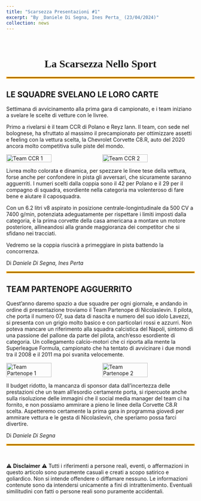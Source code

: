 ```yaml
---
title: "Scarsezza Presentazioni #1"
excerpt: "By _Daniele Di Segna, Ines Perta_ (23/04/2024)"
collection: news
---
```


<br>

<h1 style="text-align: center; font-family: Algerian;">La Scarsezza Nello Sport</h1>
<hr style="border: 2px solid orange;" />

## LE SQUADRE SVELANO LE LORO CARTE

Settimana di avvicinamento alla prima gara di campionato, e i team iniziano a svelare le scelte di vetture con le livree.

Primo a rivelarsi è il team CCR di Polano e Reyz Iann. Il team, con sede nel bolognese, ha sfruttato al massimo il precampionato per ottimizzare assetti e feeling con la vettura scelta, la Chevrolet Corvette C8.R, auto del 2020 ancora molto competitiva sulle piste del mondo.

<div style="display: flex; justify-content: space-between;">
    <img src="../news_images/team_ccr2_news.jpeg" alt="Team CCR 1" style="width:49%;"/>
    <img src="../news_images/team_ccr1_news.jpeg" alt="Team CCR 2" style="width:49%;"/>
</div>

Livrea molto colorata e dinamica, per spezzare le linee tese della vettura, forse anche per confondere in pista gli avversari, che sicuramente saranno agguerriti. I numeri scelti dalla coppia sono il 42 per Polano e il 29 per il compagno di squadra, esordiente nella categoria ma volenteroso di fare bene e aiutare il caposquadra.

Con un 6.2 litri v8 aspirato in posizione centrale-longintudinale da 500 CV a 7400 g/min, potenziata adeguatamente per rispettare i limiti imposti dalla categoria, è la prima corvette della casa americana a montare un motore posteriore, allineandosi alla grande maggioranza dei competitor che si sfidano nei tracciati.

Vedremo se la coppia riuscirà a primeggiare in pista battendo la concorrenza.

Di _Daniele Di Segna, Ines Perta_

<hr style="border: 2px solid orange;" />

## TEAM PARTENOPE AGGUERRITO

Quest’anno daremo spazio a due squadre per ogni giornale, e andando in ordine di presentazione troviamo il Team Partenope di Nicolaslevin. Il pilota, che porta il numero 07, sua data di nascita e numero del suo idolo Lavezzi, si presenta con un grigio molto basico e con particolari rossi e azzurri. Non poteva mancare un riferimento alla squadra calcistica del Napoli, sintomo di una passione del pallone da parte del pilota, anch’esso esordiente di categoria. Un collegamento calcio-motori che ci riporta alla mente la Superleague Formula, campionato che ha tentato di avvicinare i due mondi tra il 2008 e il 2011 ma poi svanita velocemente.

<div style="display: flex; justify-content: space-between;">
    <img src="../news_images/team_partenope1_news.jpeg" alt="Team Partenope 1" style="width:49%;"/>
    <img src="../news_images/team_partenope2_news.jpeg" alt="Team Partenope 2" style="width:49%;"/>
</div>

Il budget ridotto, la mancanza di sponsor data dall’incertezza delle prestazioni che un team all’esordio certamente porta, si ripercuote anche sulla risoluzione delle immagini che il social media manager del team ci ha fornito, e non possiamo ammirare a pieno le linee della Corvette C8.R scelta.
Aspetteremo certamente la prima gara in programma giovedì per ammirare vettura e le gesta di Nicolaslevin, che speriamo possa farci divertire.

Di _Daniele Di Segna_

<hr style="border: 2px solid orange;" />

<br>

⚠️ **Disclaimer** ⚠️
Tutti i riferimenti a persone reali, eventi, o affermazioni in questo articolo sono puramente casuali e creati a scopo satirico e goliardico. Non si intende offendere o diffamare nessuno. Le informazioni contenute sono da intendersi unicamente a fini di intrattenimento. Eventuali similitudini con fatti o persone reali sono puramente accidentali.